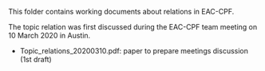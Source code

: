 This folder contains working documents about relations in EAC-CPF.

The topic relation was first discussed during the EAC-CPF team meeting on 10 March 2020 in Austin.

* Topic_relations_20200310.pdf: paper to prepare meetings discussion (1st draft)
